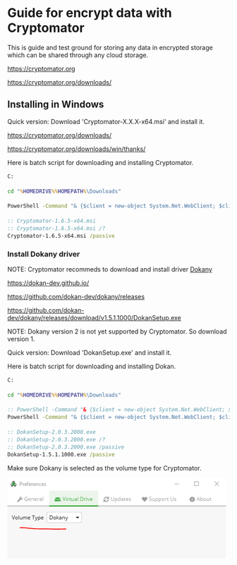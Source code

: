 # Guide for encrypt data with Cryptomator
This is guide and test ground for storing any data in encrypted storage which can be shared through any cloud storage.

  https://cryptomator.org

  https://cryptomator.org/downloads/


## Installing in Windows

Quick version:
Download 'Cryptomator-X.X.X-x64.msi' and install it.

  https://cryptomator.org/downloads/

  https://cryptomator.org/downloads/win/thanks/

Here is batch script for downloading and installing Cryptomator.

```bat
C:

cd "%HOMEDRIVE%%HOMEPATH%\Downloads"

PowerShell -Command "& {$client = new-object System.Net.WebClient; $client.DownloadFile('https://github.com/cryptomator/cryptomator/releases/download/1.6.5/Cryptomator-1.6.5-x64.msi','.\Cryptomator-1.6.5-x64.msi')}"

:: Cryptomator-1.6.5-x64.msi
:: Cryptomator-1.6.5-x64.msi /?
Cryptomator-1.6.5-x64.msi /passive
```


### Install Dokany driver
NOTE: Cryptomator recommeds to download and install driver [Dokany](https://github.com/dokan-dev/dokany/releases)

  https://dokan-dev.github.io/

  https://github.com/dokan-dev/dokany/releases

  https://github.com/dokan-dev/dokany/releases/download/v1.5.1.1000/DokanSetup.exe


NOTE: Dokany version 2 is not yet supported by Cryptomator. So download version 1.

Quick version:
Download 'DokanSetup.exe' and install it.

Here is batch script for downloading and installing Dokan.

```bat
C:

cd "%HOMEDRIVE%%HOMEPATH%\Downloads"

:: PowerShell -Command "& {$client = new-object System.Net.WebClient; $client.DownloadFile('https://github.com/dokan-dev/dokany/releases/download/v2.0.3.2000/DokanSetup.exe','.\DokanSetup-2.0.3.2000.exe')}"
PowerShell -Command "& {$client = new-object System.Net.WebClient; $client.DownloadFile('https://github.com/dokan-dev/dokany/releases/download/v1.5.1.1000/DokanSetup.exe','.\DokanSetup-1.5.1.1000.exe')}"

:: DokanSetup-2.0.3.2000.exe
:: DokanSetup-2.0.3.2000.exe /?
:: DokanSetup-2.0.3.2000.exe /passive
DokanSetup-1.5.1.1000.exe /passive
```

Make sure Dokany is selected as the volume type for Cryptomator.

![Select volume type Dokany](Select-volume-type.png)




